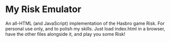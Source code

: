 # My Risk Emulator
An all-HTML (and JavaScript) implementation of the Hasbro game Risk. For personal use only, and to polish my skills.
Just load index.html in a browser, have the other files alongside it, and play you some Risk!
